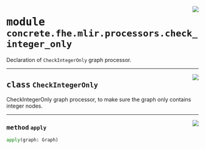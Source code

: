 <!-- markdownlint-disable -->

<a href="../../tempdirectoryforapidocs/.venvtrash/lib/python3.10/site-packages/concrete/fhe/mlir/processors/check_integer_only.py#L0"><img align="right" style="float:right;" src="https://img.shields.io/badge/-source-cccccc?style=flat-square"></a>

# <kbd>module</kbd> `concrete.fhe.mlir.processors.check_integer_only`
Declaration of `CheckIntegerOnly` graph processor. 



---

<a href="../../tempdirectoryforapidocs/.venvtrash/lib/python3.10/site-packages/concrete/fhe/mlir/processors/check_integer_only.py#L10"><img align="right" style="float:right;" src="https://img.shields.io/badge/-source-cccccc?style=flat-square"></a>

## <kbd>class</kbd> `CheckIntegerOnly`
CheckIntegerOnly graph processor, to make sure the graph only contains integer nodes. 




---

<a href="../../tempdirectoryforapidocs/.venvtrash/lib/python3.10/site-packages/concrete/fhe/mlir/processors/check_integer_only.py#L15"><img align="right" style="float:right;" src="https://img.shields.io/badge/-source-cccccc?style=flat-square"></a>

### <kbd>method</kbd> `apply`

```python
apply(graph: Graph)
```






